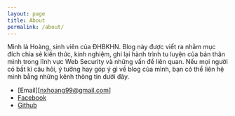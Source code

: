 ```yaml
---
layout: page
title: About
permalink: /about/
---
```


<!-- This is the base Jekyll theme. You can find out more info about customizing your Jekyll theme, as well as basic Jekyll usage documentation at [jekyllrb.com](https://jekyllrb.com/)

You can find the source code for Minima at GitHub:
[jekyll][jekyll-organization] /
[minima](https://github.com/jekyll/minima)

You can find the source code for Jekyll at GitHub:
[jekyll][jekyll-organization] /
[jekyll](https://github.com/jekyll/jekyll)


[jekyll-organization]: https://github.com/jekyll -->

Mình là Hoàng, sinh viên của ĐHBKHN. Blog này được viết ra nhằm mục đích chia sẻ kiến thức, kinh nghiệm, ghi lại hành trình tu luyện của bản thân mình trong lĩnh vực Web Security và những vấn đề liên quan. Nếu mọi người có bất kì câu hỏi, ý tưởng hay góp ý gì về blog của mình, bạn có thể liên hệ mình bằng những kênh thông tin dưới đây.

- [Email][nxhoang99@gmail.com]
- [Facebook](https://www.facebook.com/hoang.h.hong.965/)
- [Github](https://github.com/nxhoanghust)